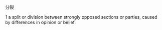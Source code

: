 分裂

1
a split or division between strongly opposed sections or parties, caused by differences in opinion or belief.